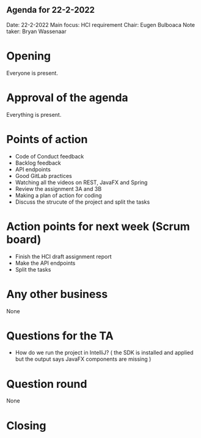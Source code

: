 ## Agenda for 22-2-2022

Date:           22-2-2022
Main focus:     HCI requirement 
Chair:          Eugen Bulboaca
Note taker:     Bryan Wassenaar

# Opening
Everyone is present.

# Approval of the agenda
Everything is present.

# Points of action
* Code of Conduct feedback
* Backlog feedback
* API endpoints
* Good GitLab practices
* Watching all the videos on REST, JavaFX and Spring 
* Review the assignment 3A and 3B
* Making a plan of action for coding 
* Discuss the strucute of the project and split the tasks 

# Action points for next week (Scrum board)
* Finish the HCI draft assignment report
* Make the API endpoints
* Split the tasks

# Any other business
None

# Questions for the TA
* How do we run the project in IntelliJ? ( the SDK is installed and applied but the output says JavaFX components are missing )

# Question round
None

# Closing

